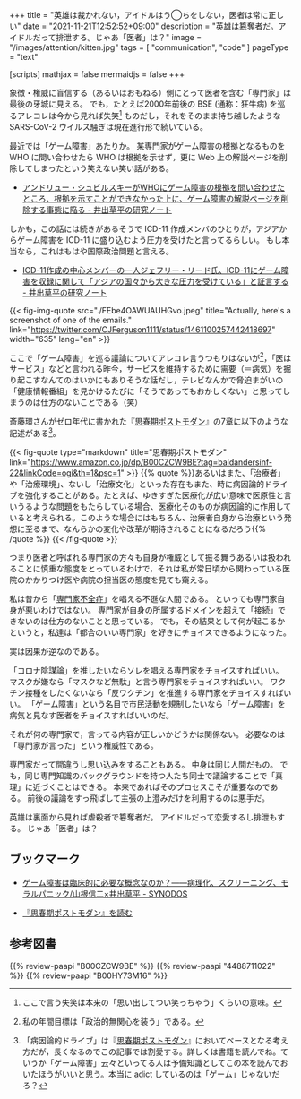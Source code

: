 +++
title = "英雄は裁かれない，アイドルはう◯ちをしない，医者は常に正しい"
date =  "2021-11-21T12:52:52+09:00"
description = "英雄は簒奪者だ。アイドルだって排泄する。じゃあ「医者」は？"
image = "/images/attention/kitten.jpg"
tags = [ "communication", "code" ]
pageType = "text"

[scripts]
  mathjax = false
  mermaidjs = false
+++

象徴・権威に盲信する（あるいはおもねる）側にとって医者を含む「専門家」は最後の牙城に見える。
でも，たとえば2000年前後の BSE (通称：狂牛病) を巡るアレコレは今から見れば失笑[^f1] ものだし，それをそのまま持ち越したような SARS-CoV-2 ウイルス騒ぎは現在進行形で続いている。

[^f1]: ここで言う失笑は本来の「思い出してつい笑っちゃう」くらいの意味。

最近では「ゲーム障害」あたりか。
某専門家がゲーム障害の根拠となるものを WHO に問い合わせたら WHO は根拠を示せず，更に Web 上の解説ページを削除してしまったという笑えない笑い話がある。

- [アンドリュー・シュビルスキーがWHOにゲーム障害の根拠を問い合わせたところ、根拠を示すことができなかった上に、ゲーム障害の解説ページを削除する事態に陥る - 井出草平の研究ノート](https://ides.hatenablog.com/entry/2021/11/18/170331)

しかも，この話には続きがあるそうで ICD-11 作成メンバのひとりが，アジアからゲーム障害を ICD-11 に盛り込むよう圧力を受けたと言ってるらしい。
もし本当なら，これはもはや国際政治問題と言える。

- [ICD-11作成の中心メンバーの一人ジェフリー・リード氏、ICD-11にゲーム障害を収録に関して「アジアの国々から大きな圧力を受けている」と証言する - 井出草平の研究ノート](https://ides.hatenablog.com/entry/2021/11/20/031359)

{{< fig-img-quote src="./FEbe4OAWUAUHGvo.jpeg" title="Actually, here's a screenshot of one of the emails." link="https://twitter.com/CJFerguson1111/status/1461100257442418697" width="635" lang="en" >}}

ここで「ゲーム障害」を巡る議論についてアレコレ言うつもりはないが[^f2]，「医はサービス」などと言われる昨今，サービスを維持するために需要（＝病気）を掘り起こすなんてのはいかにもありそうな話だし，テレビなんかで脅迫まがいの「健康情報番組」を見かけるたびに「そうであってもおかしくない」と思ってしまうのは仕方のないことである（笑）

[^f2]: 私の年間目標は「政治的無関心を装う」である。

斎藤環さんがゼロ年代に書かれた『[思春期ポストモダン](https://www.amazon.co.jp/dp/B00CZCW9BE?tag=baldandersinf-22&linkCode=ogi&th=1&psc=1)』の7章に以下のような記述がある[^f3]。

[^f3]: 「病因論的ドライブ」は『[思春期ポストモダン](https://www.amazon.co.jp/dp/B00CZCW9BE?tag=baldandersinf-22&linkCode=ogi&th=1&psc=1)』においてベースとなる考え方だが，長くなるのでこの記事では割愛する。詳しくは書籍を読んでね。ていうか「ゲーム障害」云々といってる人は予備知識としてこの本を読んでおいたほうがいいと思う。本当に adict しているのは「ゲーム」じゃないだろ？

{{< fig-quote type="markdown" title="思春期ポストモダン" link="https://www.amazon.co.jp/dp/B00CZCW9BE?tag=baldandersinf-22&linkCode=ogi&th=1&psc=1" >}}
{{% quote %}}あるいはまた、「治療者」や「治療環境」、ないし「治療文化」といった存在もまた、時に病因論的ドライブを強化することがある。たとえば、ゆきすぎた医療化が広い意味で医原性と言いうるような問題をもたらしている場合、医療化そのものが病因論的に作用していると考えられる。このような場合にはもちろん、治療者自身から治療という発想に至るまで、なんらかの変化や改革が期待されることになるだろう{{% /quote %}}
{{< /fig-quote >}}

つまり医者と呼ばれる専門家の方々も自身が権威として振る舞うあるいは扱われることに慎重な態度をとっているわけで，それは私が常日頃から関わっている医院のかかりつけ医や病院の担当医の態度を見ても窺える。

私は昔から「[専門家不全症](https://baldanders.info/spiegel/log/200512.html#d03_t1)」を唱える不遜な人間である。
といっても専門家自身が悪いわけではない。
専門家が自身の所属するドメインを超えて「接続」できないのは仕方のないことと思っている。
でも，その結果として何が起こるかというと，私達は「都合のいい専門家」を好きにチョイスできるようになった。

実は因果が逆なのである。

「コロナ陰謀論」を推したいならソレを唱える専門家をチョイスすればいい。
マスクが嫌なら「マスクなど無駄」と言う専門家をチョイスすればいい。
ワクチン接種をしたくないなら「反ワクチン」を推進する専門家をチョイスすればいい。
「ゲーム障害」という名目で市民活動を規制したいなら「ゲーム障害」を病気と見なす医者をチョイスすればいいのだ。

それが何の専門家で，言ってる内容が正しいかどうかは関係ない。
必要なのは「専門家が言った」という権威性である。

専門家だって間違うし思い込みをすることもある。
中身は同じ人間だもの。
でも，同じ専門知識のバックグラウンドを持つ人たち同士で議論することで「真理」に近づくことはできる。
本来であればそのプロセスこそが重要なのである。
前後の議論をすっ飛ばして主張の上澄みだけを利用するのは悪手だ。

英雄は裏面から見れば虐殺者で簒奪者だ。
アイドルだって恋愛するし排泄もする。
じゃあ「医者」は？

## ブックマーク

- [ゲーム障害は臨床的に必要な概念なのか？――病理化、スクリーニング、モラルパニック/山根信二×井出草平 - SYNODOS](https://synodos.jp/opinion/society/27424/)

- [『思春期ポストモダン』を読む](https://baldanders.info/blog/000362/)

## 参考図書

{{% review-paapi "B00CZCW9BE" %}} <!-- 思春期ポストモダン -->
{{% review-paapi "4488711022" %}} <!-- 万物理論 -->
{{% review-paapi "B00HY73M16" %}} <!-- Be mine! -->
